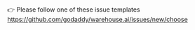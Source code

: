 👉 Please follow one of these issue templates https://github.com/godaddy/warehouse.ai/issues/new/choose
